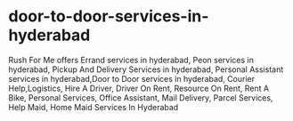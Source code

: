 # door-to-door-services-in-hyderabad
Rush For Me offers Errand services in hyderabad, Peon services in hyderabad, Pickup And Delivery Services in hyderabad, Personal Assistant services in hyderabad,Door to Door services in hyderabad, Courier Help,Logistics, Hire A Driver, Driver On Rent, Resource On Rent, Rent A Bike, Personal Services, Office Assistant, Mail Delivery, Parcel Services, Help Maid, Home Maid Services In Hyderabad

